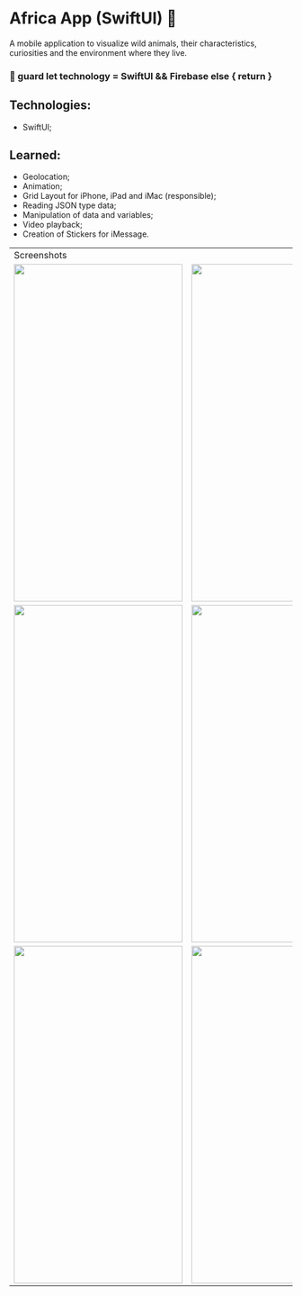 # Africa App (SwiftUI) 🦁

  A mobile application to visualize wild animals, their characteristics, curiosities and the environment where they live.
  
  ### 🔧 guard let technology = SwiftUI && Firebase else { return }
  
  ## Technologies:
   - SwiftUI;
   
  ## Learned:
  - Geolocation;
  - Animation;
  - Grid Layout for iPhone, iPad and iMac (responsible);
  - Reading JSON type data;
  - Manipulation of data and variables;
  - Video playback;
  - Creation of Stickers for iMessage.
  
  <table>
    <tr>
       <td colspan="3">Screenshots</td>
    </tr>
    <tr>
      <td><img src="https://user-images.githubusercontent.com/38798492/183452588-035677fd-7555-4656-bae4-e24a1894de40.png" width="300" height="600"></td>
      <td><img src="https://user-images.githubusercontent.com/38798492/183452806-39cfa464-cb0a-4810-8835-a42b941d5c4b.png" width="300" height="600"></td>
      <td><img src="https://user-images.githubusercontent.com/38798492/183452960-244010f5-58ac-4915-a7c0-a4dfe2fde909.png" width="300" height="600"></td>
    </tr>
    <tr>
      <td><img src="https://user-images.githubusercontent.com/38798492/183453144-2d42293d-0dd7-4e5e-9256-5df0c48f26cc.png" width="300" height="600"></td>
      <td><img src="https://user-images.githubusercontent.com/38798492/183453488-1ee28df3-80c1-46c8-a77e-2c46988dd30f.png" width="300" height="600"></td>
      <td><img src="https://user-images.githubusercontent.com/38798492/183453866-a4cfec4f-856f-48da-bb94-af5cd5699ee6.png" width="300" height="600"></td>
    </tr>
    <tr>
      <td><img src="https://user-images.githubusercontent.com/38798492/183454025-4bb45a11-0415-45f0-87fd-06ee835efacc.png" width="300" height="600"></td>
      <td><img src="https://user-images.githubusercontent.com/38798492/183454188-4852c4b6-5d9a-4d6b-8dbd-7498aed1c7b0.png" width="300" height="600"></td>
       <td><img src="https://user-images.githubusercontent.com/38798492/183454298-f0873c29-8b9d-4af4-99b7-8fea17c20893.png" width="300" height="600"></td>
    </tr>
 </table>
